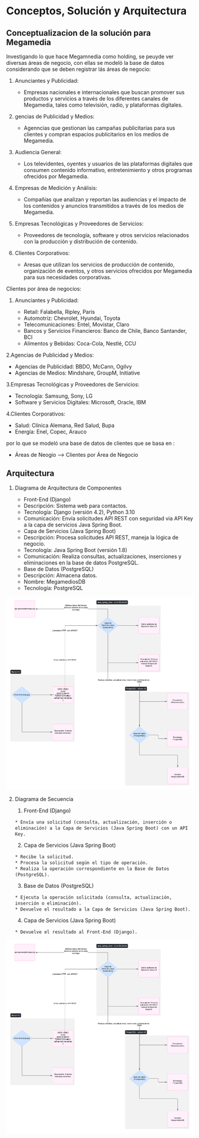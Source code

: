 # Conceptos, Solución y Arquitectura

## Conceptualizacion de la solución para Megamedia

Investigando lo que hace Megamnedia como holding, se peuyde ver diversas áreas de negocio, con ellas se modeló la base de datos 
considerando que se deben registrar lás áreas de negocio: 

1. Anunciantes y Publicidad:

   * Empresas nacionales e internacionales que buscan promover sus productos y servicios a través de los diferentes canales de Megamedia, tales como televisión, radio, y plataformas digitales.
2. gencias de Publicidad y Medios:

   * Agenncias que gestionan las campañas publicitarias para sus clientes y compran espacios publicitarios en los medios de Megamedia.
3. Audiencia General:

   * Los televidentes, oyentes y usuarios de las plataformas digitales que consumen contenido informativo, entretenimiento y otros programas ofrecidos por Megamedia.
4. Empresas de Medición y Análisis:

   * Compañías que analizan y reportan las audiencias y el impacto de los contenidos y anuncios transmitidos a través de los medios de Megamedia.
5. Empresas Tecnológicas y Proveedores de Servicios:

   * Proveedores de tecnología, software y otros servicios relacionados con la producción y distribución de contenido.
6. Clientes Corporativos:

   * Aresas que utilizan los servicios de producción de contenido, organización de eventos, y otros servicios ofrecidos por Megamedia para sus necesidades corporativas.

Clientes por área de negocios:

1. Anunciantes y Publicidad:

   * Retail: Falabella, Ripley, Paris
   * Automotriz: Chevrolet, Hyundai, Toyota
   * Telecomunicaciones: Entel, Movistar, Claro
   * Bancos y Servicios Financieros: Banco de Chile, Banco Santander, BCI
   * Alimentos y Bebidas: Coca-Cola, Nestlé, CCU

2.Agencias de Publicidad y Medios:

   * Agencias de Publicidad: BBDO, McCann, Ogilvy
   * Agencias de Medios: Mindshare, GroupM, Initiative

3.Empresas Tecnológicas y Proveedores de Servicios:

  * Tecnología: Samsung, Sony, LG
  * Software y Servicios Digitales: Microsoft, Oracle, IBM

4.Clientes Corporativos:

  * Salud: Clínica Alemana, Red Salud, Bupa
  * Energía: Enel, Copec, Arauco

  por lo que se modeló una base de datos de clientes que se basa en :

  * Áreas de Neogio —> Clientes por Área de Negocio

## Arquitectura

1. Diagrama de Arquitectura de Componentes

   * Front-End (Django)
   * Descripción: Sistema web para contactos.
   * Tecnología: Django (versión 4.2), Python 3.10
   * Comunicación: Envía solicitudes API REST con seguridad via API Key a la capa de servicios Java Spring Boot.
   * Capa de Servicios (Java Spring Boot)
   * Descripción: Procesa solicitudes API REST, maneja la lógica de negocio.
   * Tecnología: Java Spring Boot (versión 1.8)
   * Comunicación: Realiza consultas, actualizaciones, inserciones y eliminaciones en la base de datos PostgreSQL.
   * Base de Datos (PostgreSQL)
   * Descripción: Almacena datos.
   * Nombre: MegamediosDB
   * Tecnología: PostgreSQL


![Arquitectura](https://github.com/odonata/MegamediaContactos/blob/main/Artefactos/imagenes/MegamediaContactos_ArquitecturaComponentes.png)


2. Diagrama de Secuencia

	1.	Front-End (Django)
   
       * Envía una solicitud (consulta, actualización, inserción o eliminación) a la Capa de Servicios (Java Spring Boot) con un API Key.
   
	2.	Capa de Servicios (Java Spring Boot)
   
       * Recibe la solicitud.
       * Procesa la solicitud según el tipo de operación.
       * Realiza la operación correspondiente en la Base de Datos (PostgreSQL).
   
	3.	Base de Datos (PostgreSQL)
   
       * Ejecuta la operación solicitada (consulta, actualización, inserción o eliminación).
       * Devuelve el resultado a la Capa de Servicios (Java Spring Boot).

	4.	Capa de Servicios (Java Spring Boot)
   
       * Devuelve el resultado al Front-End (Django).

![Secuencia](https://github.com/odonata/MegamediaContactos/blob/main/Artefactos/imagenes/MegamediaContactos_ArquitecturaComponentes.png)
